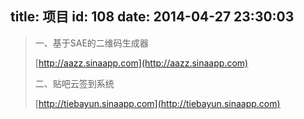 title: 项目
id: 108
date: 2014-04-27 23:30:03
---

> 一、基于SAE的二维码生成器> 
> 
> [http://aazz.sinaapp.com](http://aazz.sinaapp.com)
> 
> 二、贴吧云签到系统> 
> 
> [http://tiebayun.sinaapp.com](http://tiebayun.sinaapp.com)